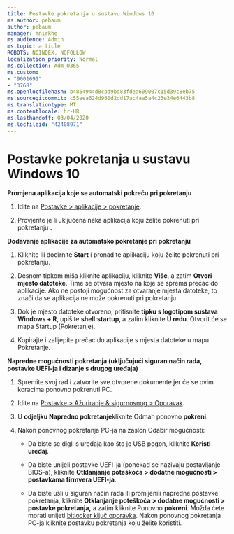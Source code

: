 ```yaml
---
title: Postavke pokretanja u sustavu Windows 10
ms.author: pebaum
author: pebaum
manager: mnirkhe
ms.audience: Admin
ms.topic: article
ROBOTS: NOINDEX, NOFOLLOW
localization_priority: Normal
ms.collection: Adm_O365
ms.custom:
- "9001691"
- "3768"
ms.openlocfilehash: b4854944d8cbd9bd83fdea609007c15d39c8eb75
ms.sourcegitcommit: c55eea624d960d2dd17ac4aa5a4c23e34e6443b8
ms.translationtype: MT
ms.contentlocale: hr-HR
ms.lasthandoff: 03/04/2020
ms.locfileid: "42408971"
---
```

# <a name="startup-settings-in-windows-10"></a>Postavke pokretanja u sustavu Windows 10

**Promjena aplikacija koje se automatski pokreću pri pokretanju**

1. Idite na [Postavke > aplikacije > pokretanje](ms-settings:startupapps?activationSource=GetHelp).

2. Provjerite je li uključena neka aplikacija koju želite pokrenuti pri pokretanju **.**

**Dodavanje aplikacije za automatsko pokretanje pri pokretanju**

1. Kliknite ili dodirnite **Start** i pronađite aplikaciju koju želite pokrenuti pri pokretanju.

2. Desnom tipkom miša kliknite aplikaciju, kliknite **Više**, a zatim **Otvori mjesto datoteke**. Time se otvara mjesto na koje se sprema prečac do aplikacije. Ako ne postoji mogućnost za otvaranje mjesta datoteke, to znači da se aplikacija ne može pokrenuti pri pokretanju.

3. Dok je mjesto datoteke otvoreno, pritisnite **tipku s logotipom sustava Windows + R**, upišite **shell:startup**, a zatim kliknite **U redu**. Otvorit će se mapa Startup (Pokretanje).

4. Kopirajte i zalijepite prečac do aplikacije s mjesta datoteke u mapu Pokretanje.

**Napredne mogućnosti pokretanja (uključujući siguran način rada, postavke UEFI-ja i dizanje s drugog uređaja)**

1. Spremite svoj rad i zatvorite sve otvorene dokumente jer će se ovim koracima ponovno pokrenuti PC.

2. Idite na [Postavke > Ažuriranje & sigurnosnog > Oporavak](ms-settings:recovery?activationSource=GetHelp).

3. U **odjeljku Napredno pokretanje**kliknite Odmah ponovno **pokreni**. 

4. Nakon ponovnog pokretanja PC-ja na zaslon Odabir mogućnosti:

    - Da biste se digli s uređaja kao što je USB pogon, kliknite **Koristi uređaj**.

    - Da biste unijeli postavke UEFI-ja (ponekad se nazivaju postavljanje BIOS-a), kliknite **Otklanjanje poteškoća > dodatne mogućnosti > postavkama firmvera UEFI-ja**. 

    - Da biste ušli u siguran način rada ili promijenili napredne postavke pokretanja, kliknite **Otklanjanje poteškoća > dodatne mogućnosti > postavke pokretanja,** a zatim kliknite Ponovno **pokreni**. Možda ćete morati unijeti [bitlocker ključ oporavka](https://support.microsoft.com/help/4026181/windows-10-find-my-bitlocker-recovery-key). Nakon ponovnog pokretanja PC-ja kliknite postavku pokretanja koju želite koristiti.